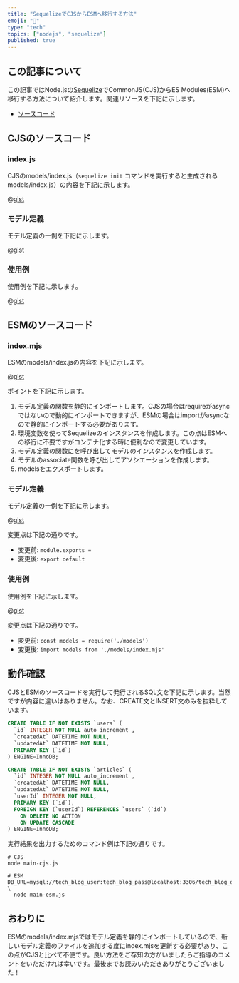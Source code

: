 ```yaml
---
title: "SequelizeでCJSからESMへ移行する方法"
emoji: "🚀"
type: "tech"
topics: ["nodejs", "sequelize"]
published: true
---
```


## この記事について

この記事ではNode.jsの[Sequelize](https://sequelize.org/)でCommonJS(CJS)からES Modules(ESM)へ移行する方法について紹介します。関連リソースを下記に示します。

- [ソースコード](https://github.com/tatsuyasusukida/sequelize-cjs-to-esm/tree/main)



## CJSのソースコード

### index.js

CJSのmodels/index.js（`sequelize init` コマンドを実行すると生成されるmodels/index.js）の内容を下記に示します。

@[gist](https://gist.github.com/tatsuyasusukida/4ab46713fd589886bc26f25e0a7a6504?file=index.js)

### モデル定義

モデル定義の一例を下記に示します。

@[gist](https://gist.github.com/tatsuyasusukida/4ab46713fd589886bc26f25e0a7a6504?file=article.js)

### 使用例

使用例を下記に示します。

@[gist](https://gist.github.com/tatsuyasusukida/4ab46713fd589886bc26f25e0a7a6504?file=main-cjs.js)



## ESMのソースコード

### index.mjs

ESMのmodels/index.jsの内容を下記に示します。

@[gist](https://gist.github.com/tatsuyasusukida/1e16db81ca8b38e8d77ccd88cb121f31?file=index.mjs)

ポイントを下記に示します。

1. モデル定義の関数を静的にインポートします。CJSの場合はrequireがasyncではないので動的にインポートできますが、ESMの場合はimportがasyncなので静的にインポートする必要があります。
2. 環境変数を使ってSequelizeのインスタンスを作成します。この点はESMへの移行に不要ですがコンテナ化する時に便利なので変更しています。
3. モデル定義の関数にを呼び出してモデルのインスタンスを作成します。
4. モデルのassociate関数を呼び出してアソシエーションを作成します。
5. modelsをエクスポートします。

### モデル定義

モデル定義の一例を下記に示します。

@[gist](https://gist.github.com/tatsuyasusukida/1e16db81ca8b38e8d77ccd88cb121f31?file=article.mjs)

変更点は下記の通りです。

- 変更前: `module.exports = `
- 変更後: `export default`

### 使用例

使用例を下記に示します。

@[gist](https://gist.github.com/tatsuyasusukida/1e16db81ca8b38e8d77ccd88cb121f31?file=main-esm.mjs)

変更点は下記の通りです。

- 変更前: `const models = require('./models')`
- 変更後: `import models from './models/index.mjs'`



## 動作確認

CJSとESMのソースコードを実行して発行されるSQL文を下記に示します。当然ですが内容に違いはありません。なお、CREATE文とINSERT文のみを抜粋しています。

```sql
CREATE TABLE IF NOT EXISTS `users` (
  `id` INTEGER NOT NULL auto_increment ,
  `createdAt` DATETIME NOT NULL,
  `updatedAt` DATETIME NOT NULL,
  PRIMARY KEY (`id`)
) ENGINE=InnoDB;

CREATE TABLE IF NOT EXISTS `articles` (
  `id` INTEGER NOT NULL auto_increment ,
  `createdAt` DATETIME NOT NULL,
  `updatedAt` DATETIME NOT NULL,
  `userId` INTEGER NOT NULL,
  PRIMARY KEY (`id`),
  FOREIGN KEY (`userId`) REFERENCES `users` (`id`)
    ON DELETE NO ACTION
    ON UPDATE CASCADE
) ENGINE=InnoDB;
```

実行結果を出力するためのコマンド例は下記の通りです。

```shell
# CJS
node main-cjs.js

# ESM
DB_URL=mysql://tech_blog_user:tech_blog_pass@localhost:3306/tech_blog_db \
  node main-esm.js
```



## おわりに

ESMのmodels/index.mjsではモデル定義を静的にインポートしているので、新しいモデル定義のファイルを追加する度にindex.mjsを更新する必要があり、この点がCJSと比べて不便です。良い方法をご存知の方がいましたらご指導のコメントをいただければ幸いです。最後までお読みいただきありがとうございました！
